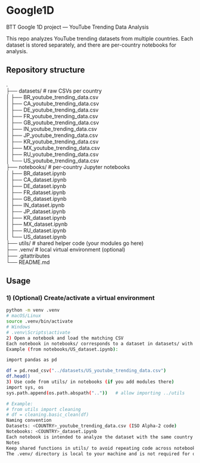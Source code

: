 # Google1D
BTT Google 1D project — YouTube Trending Data Analysis

This repo analyzes YouTube trending datasets from multiple countries. Each dataset is stored separately, and there are per-country notebooks for analysis.

## Repository structure
.<br/>
├── datasets/ # raw CSVs per country<br/>
│ ├── BR_youtube_trending_data.csv<br/>
│ ├── CA_youtube_trending_data.csv<br/>
│ ├── DE_youtube_trending_data.csv<br/>
│ ├── FR_youtube_trending_data.csv<br/>
│ ├── GB_youtube_trending_data.csv<br/>
│ ├── IN_youtube_trending_data.csv<br/>
│ ├── JP_youtube_trending_data.csv<br/>
│ ├── KR_youtube_trending_data.csv<br/>
│ ├── MX_youtube_trending_data.csv<br/>
│ ├── RU_youtube_trending_data.csv<br/>
│ └── US_youtube_trending_data.csv<br/>
├── notebooks/ # per-country Jupyter notebooks<br/>
│ ├── BR_dataset.ipynb<br/>
│ ├── CA_dataset.ipynb<br/>
│ ├── DE_dataset.ipynb<br/>
│ ├── FR_dataset.ipynb<br/>
│ ├── GB_dataset.ipynb<br/>
│ ├── IN_dataset.ipynb<br/>
│ ├── JP_dataset.ipynb<br/>
│ ├── KR_dataset.ipynb<br/>
│ ├── MX_dataset.ipynb<br/>
│ ├── RU_dataset.ipynb<br/>
│ └── US_dataset.ipynb<br/>
├── utils/ # shared helper code (your modules go here)<br/>
├── .venv/ # local virtual environment (optional)<br/>
├── .gitattributes<br/>
└── README.md<br/>

## Usage

### 1) (Optional) Create/activate a virtual environment
```bash
python -m venv .venv
# macOS/Linux
source .venv/bin/activate
# Windows
# .venv\Scripts\activate
2) Open a notebook and load the matching CSV
Each notebook in notebooks/ corresponds to a dataset in datasets/ with the same country code.
Example (from notebooks/US_dataset.ipynb):

import pandas as pd

df = pd.read_csv("../datasets/US_youtube_trending_data.csv")
df.head()
3) Use code from utils/ in notebooks (if you add modules there)
import sys, os
sys.path.append(os.path.abspath(".."))   # allow importing ../utils

# Example:
# from utils import cleaning
# df = cleaning.basic_clean(df)
Naming convention
Datasets: <COUNTRY>_youtube_trending_data.csv (ISO Alpha-2 code)
Notebooks: <COUNTRY>_dataset.ipynb
Each notebook is intended to analyze the dataset with the same country code (e.g., US_dataset.ipynb ↔ US_youtube_trending_data.csv).
Notes
Keep shared functions in utils/ to avoid repeating code across notebooks.
The .venv/ directory is local to your machine and is not required for others; they can create their own environment.
